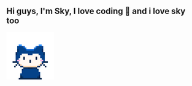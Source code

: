 ## Hi guys, I'm Sky, I love coding 🌊 and i love sky too

![Sky's Screenshot](https://raw.githubusercontent.com/blurskydev/blurskydev/main/mona-whisper.gif)
